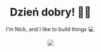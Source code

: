 <h1 align='center'> Dzień dobry! 👋🏾</h1>
<p align='center'>
I'm Nick, and I like to build things 💻.
</p>
<p align='center'>
<img src='https://github-readme-stats.vercel.app/api?username=nickatnight&show_icons=true&theme=synthwave'>
</p>
